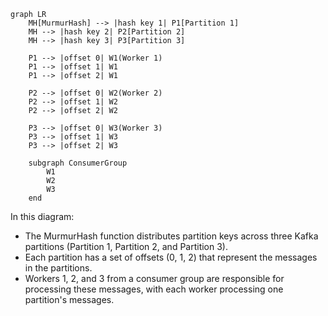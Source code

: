 ```mermaid
graph LR
    MH[MurmurHash] --> |hash key 1| P1[Partition 1]
    MH --> |hash key 2| P2[Partition 2]
    MH --> |hash key 3| P3[Partition 3]

    P1 --> |offset 0| W1(Worker 1)
    P1 --> |offset 1| W1
    P1 --> |offset 2| W1

    P2 --> |offset 0| W2(Worker 2)
    P2 --> |offset 1| W2
    P2 --> |offset 2| W2

    P3 --> |offset 0| W3(Worker 3)
    P3 --> |offset 1| W3
    P3 --> |offset 2| W3

    subgraph ConsumerGroup
        W1
        W2
        W3
    end
```

In this diagram:

- The MurmurHash function distributes partition keys across three Kafka partitions (Partition 1, Partition 2, and Partition 3).
- Each partition has a set of offsets (0, 1, 2) that represent the messages in the partitions.
- Workers 1, 2, and 3 from a consumer group are responsible for processing these messages, with each worker processing one partition's messages.
